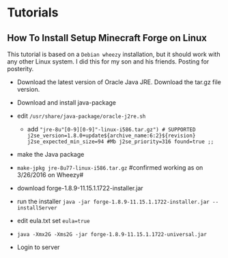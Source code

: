# Tutorials

## How To Install Setup Minecraft Forge on Linux

This tutorial is based on a `Debian wheezy` installation, but it should work with any other Linux system. I did this for my son and his friends. Posting for posterity.

- Download the latest version of Oracle Java JRE. Download the tar.gz file version.
- Download and install java-package
- edit `/usr/share/java-package/oracle-j2re.sh`
  * add 
`
        "jre-8u"[0-9][0-9]"-linux-i586.tar.gz") # SUPPORTED
            j2se_version=1.8.0+update${archive_name:6:2}${revision}
            j2se_expected_min_size=94 #Mb
            j2se_priority=316
            found=true
            ;;
`

- make the Java package
- `make-jpkg jre-8u77-linux-i586.tar.gz` #confirmed working as on 3/26/2016 on Wheezy#
- download forge-1.8.9-11.15.1.1722-installer.jar
- run the installer
`java -jar forge-1.8.9-11.15.1.1722-installer.jar --installServer`
- edit eula.txt set `eula=true`
- `java -Xmx2G -Xms2G -jar forge-1.8.9-11.15.1.1722-universal.jar`
- Login to server
